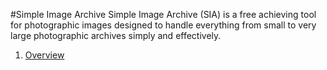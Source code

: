 #Simple Image Archive
Simple Image Archive (SIA) is a free achieving tool for photographic images designed to handle everything from small to very large photographic archives simply and effectively.

1. [Overview](Overview)
